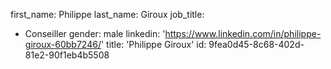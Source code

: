 first_name: Philippe
last_name: Giroux
job_title:
  - Conseiller
gender: male
linkedin: 'https://www.linkedin.com/in/philippe-giroux-60bb7246/'
title: 'Philippe Giroux'
id: 9fea0d45-8c68-402d-81e2-90f1eb4b5508
